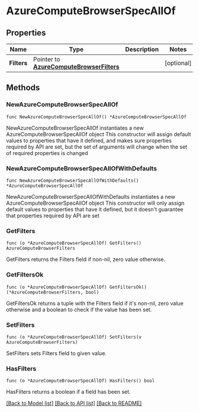 # AzureComputeBrowserSpecAllOf

## Properties

Name | Type | Description | Notes
------------ | ------------- | ------------- | -------------
**Filters** | Pointer to [**AzureComputeBrowserFilters**](AzureComputeBrowserFilters.md) |  | [optional] 

## Methods

### NewAzureComputeBrowserSpecAllOf

`func NewAzureComputeBrowserSpecAllOf() *AzureComputeBrowserSpecAllOf`

NewAzureComputeBrowserSpecAllOf instantiates a new AzureComputeBrowserSpecAllOf object
This constructor will assign default values to properties that have it defined,
and makes sure properties required by API are set, but the set of arguments
will change when the set of required properties is changed

### NewAzureComputeBrowserSpecAllOfWithDefaults

`func NewAzureComputeBrowserSpecAllOfWithDefaults() *AzureComputeBrowserSpecAllOf`

NewAzureComputeBrowserSpecAllOfWithDefaults instantiates a new AzureComputeBrowserSpecAllOf object
This constructor will only assign default values to properties that have it defined,
but it doesn't guarantee that properties required by API are set

### GetFilters

`func (o *AzureComputeBrowserSpecAllOf) GetFilters() AzureComputeBrowserFilters`

GetFilters returns the Filters field if non-nil, zero value otherwise.

### GetFiltersOk

`func (o *AzureComputeBrowserSpecAllOf) GetFiltersOk() (*AzureComputeBrowserFilters, bool)`

GetFiltersOk returns a tuple with the Filters field if it's non-nil, zero value otherwise
and a boolean to check if the value has been set.

### SetFilters

`func (o *AzureComputeBrowserSpecAllOf) SetFilters(v AzureComputeBrowserFilters)`

SetFilters sets Filters field to given value.

### HasFilters

`func (o *AzureComputeBrowserSpecAllOf) HasFilters() bool`

HasFilters returns a boolean if a field has been set.


[[Back to Model list]](../README.md#documentation-for-models) [[Back to API list]](../README.md#documentation-for-api-endpoints) [[Back to README]](../README.md)


